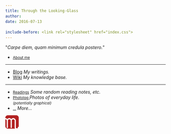 ```yaml
---
title: Through the Looking-Glass
author:
date: 2016-07-13

include-before: <link rel="stylesheet" href="index.css">
---
```


"*Carpe diem, quam minimum credula postero.*"



* <small>[About me](/about)</small>

***

* [Blog](//blog.soimort.org/) *My writings.*
* [Wiki](//wiki.soimort.org/) *My knowledge base.*

***

* <small>[Readings](//babel.soimort.org/)</small> *Some random reading notes, etc.*
* <small>[Photolog
<i class="fa fa-tumblr-square" aria-hidden="true"></i>](http://log.soimort.org/)</small> *Photos of everyday life. <br><small>(potentially graphical)</small>*
* <small>[...](//i.soimort.org/)</small> *More...*

<!-- div id="sketch"><img src="https://i0.wp.com/dl.dropboxusercontent.com/s/anxo7v9zwgbxnsi/chessboard.png"></div -->

<aside id="soimort-links">
<a title="Feed" href="https://www.soimort.org/atom.xml">
<i class="fa fa-rss-square" aria-hidden="true"></i></a>
<a title="Twitter" href="https://twitter.com/soimort" rel="nofollow">
<i class="fa fa-twitter-square" aria-hidden="true"></i></a>
<a title="Home" href="https://www.soimort.org/" id="soimort">
<img src="/favicon.png" width="42px"></a>
<a title="GitHub" href="https://github.com/soimort" rel="nofollow">
<i class="fa fa-github-square" aria-hidden="true"></i></a>
<a title="Email" href="#" onclick="window.open(atob('bWFpbHRvOg==') +
'soi' + atob('QA==') + 'mort.ninja')">
<i class="fa fa-envelope-square" aria-hidden="true"></i></a>
</aside>
